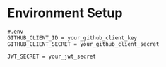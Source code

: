 # Environment Setup

```env
#.env
GITHUB_CLIENT_ID = your_github_client_key
GITHUB_CLIENT_SECRET = your_github_client_secret

JWT_SECRET = your_jwt_secret
```
